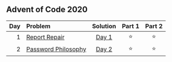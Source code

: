 ## Advent of Code 2020

| Day | Problem                                                    |      Solution       | Part 1 | Part 2 |
|----:|:-----------------------------------------------------------|:-------------------:|:------:|:------:|
|   1 | [Report Repair](https://adventofcode.com/2020/day/1)       | [Day 1](Day01.java) | :star: | :star: |
|   2 | [Password Philosophy](https://adventofcode.com/2020/day/2) | [Day 2](Day02.java) | :star: | :star: |
